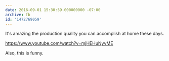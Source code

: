 ```yaml
---
date: 2016-09-01 15:30:59.000000000 -07:00
archive: fb
id: '1472769059'
---
```


It's amazing the production quality you can accomplish at home these days.

https://www.youtube.com/watch?v=mjHEHuNyvME

Also, this is funny.
